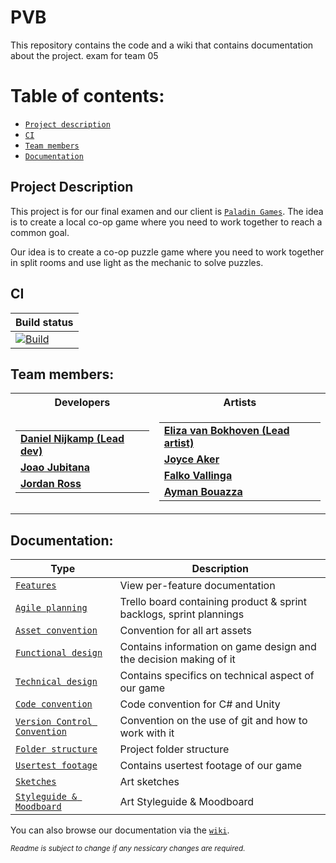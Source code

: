 # PVB

This repository contains the code and a wiki that contains documentation about the project. exam for team 05

# Table of contents:
* [`Project description`](#Project-Description)
* [`CI`](#CI)
* [`Team members`](#Team-members)
* [`Documentation`](#Documentation)


## Project Description

This project is for our final examen and our client is [`Paladin Games`](https://paladinstudios.com/). The idea is to create a local co-op game where you need to work together to reach a common goal. 

Our idea is to create a co-op puzzle game where you need to work together in split rooms and use light as the mechanic to solve puzzles. 


## CI

|  Build status  |
| -- |
|  [![Build](https://github.com/DanielNijkamp/PVB/actions/workflows/build.yml/badge.svg)](https://github.com/DanielNijkamp/PVB/actions/workflows/build.yml)   |


## Team members:

<table>
<tr><th>Developers</th><th>Artists</th></tr>
<tr><td>

||
|--|
|[**Daniel Nijkamp (Lead dev)**](https://danielnijkamp.xyz)|
|[**Joao Jubitana**](https://2906159.wixsite.com/my-site)|
|[**Jordan Ross**]()|

</td><td>

||
|--|
|[**Eliza van Bokhoven (Lead artist)**](https://www.artstation.com/elizavanbokhoven)|
|[**Joyce Aker**](https://www.artstation.com/joyceaker)|
|[**Falko Vallinga**](https://www.artstation.com/falkovallinga)|
|[**Ayman Bouazza**](https://www.artstation.com/ayman_bouazza)|
</td></tr> </table>

## Documentation:

| Type   | Description   |
|-------------|-------------|
| [`Features`](https://github.com/DanielNijkamp/PVB/wiki/Features) | View per-feature documentation|
| [`Agile planning`](https://trello.com/b/ARMvx45K/pvb-paladin)  | Trello board containing product & sprint backlogs, sprint plannings|
| [`Asset convention`](https://github.com/DanielNijkamp/PVB/wiki/Assets-Convention) | Convention for all art assets|
| [`Functional design`](https://github.com/DanielNijkamp/PVB/wiki/Functional-design) | Contains information on game design and the decision making of it|
| [`Technical design`](https://github.com/DanielNijkamp/PVB/wiki/Technical-design) | Contains specifics on technical aspect of our game |
| [`Code convention`](https://github.com/DanielNijkamp/PVB/wiki/Code-convention) | Code convention for C# and Unity |
| [`Version Control Convention`](https://github.com/DanielNijkamp/PVB/wiki/Version-Control-Conventions) | Convention on the use of git and how to work with it |
| [`Folder structure`](https://github.com/DanielNijkamp/PVB/wiki/Folder-structure) | Project folder structure |
| [`Usertest footage`](https://github.com/DanielNijkamp/PVB/wiki/Usertest-footage) | Contains usertest footage of our game |
| [`Sketches`](https://github.com/DanielNijkamp/PVB/wiki/Sketches) | Art sketches |
| [`Styleguide & Moodboard`](https://github.com/DanielNijkamp/PVB/wiki/Styleguide-&-Moodboard) | Art Styleguide & Moodboard |

You can also browse our documentation via the [`wiki`](https://github.com/DanielNijkamp/PVB/wiki).


<sup>_Readme is subject to change if any nessicary changes are required._</sup>
